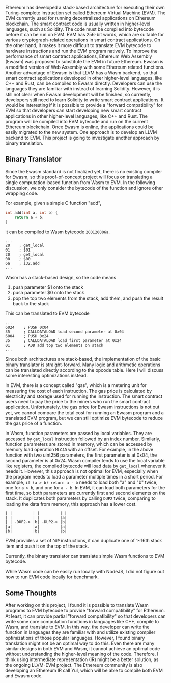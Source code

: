 
Ethereum has developed a stack-based architecture for executing their own Turing-complete instruction set called Ethereum Virtual Machine (EVM). The EVM currently used for running decentralized applications on Ethereum blockchain. 
The smart contract code is usually written in higher-level languages, such as Solidity. The code must be compiled into bytecode before it can be run on EVM. 
EVM has 256-bit words, which are suitable for various cryptograph-related operations in smart contract applications. On the other hand, it makes it more difficult to translate EVM bytecode to hardware instructions and run the EVM program natively. 
To improve the performance of smart contract applications, Ethereum Web Assembly (Ewasm) was proposed to substitute the EVM in future Ethereum. Ewasm is a modified version of Web Assembly with some Ethereum related functions. 
Another advantage of Ewasm is that LLVM has a Wasm backend, so that smart contract applications developed in other higher-level languages, like C++ and Rust, can be compiled to Ewasm directly. Developers can use the languages they are familiar with instead of learning Solidity. 
However, it is still not clear when Ewasm development will be finished, so currently, developers still need to learn Solidity to write smart contract applications. It would be interesting if it is possible to provide a "forward compatibility" for EVM so that developers can start developing new smart contract applications in other higher-level languages, like C++ and Rust. The program will be compiled into EVM bytecode and run on the current Ethereum blockchain. Once Ewasm is online, the applications could be easily migrated to the new system.
One approach is to develop an LLVM backend to EVM. This project is going to investigate another approach by binary translation. 

## Binary Translator 

Since the Ewasm standard is not finalized yet, there is no existing compiler for Ewasm, so this proof-of-concept project will focus on translating a single computation-based function from Wasm to EVM. In the following discussion, we only consider the bytecode of the function and ignore other wrapping code.

For example, given a simple C function "add", 
```C
int add(int a, int b) {
    return a + b;
}
```
it can be compiled to Wasm bytecode `200120006a`.
```
...
20    ; get_local
01    ; $01
20    ; get_local
00    ; $00
6a    ; i32.add
...
```
Wasm has a stack-based design, so the code means

1. push parameter $1 onto the stack
2. push parameter $0 onto the stack
3. pop the top two elements from the stack, add them, and push the result back to the stack

This can be translated to EVM bytecode

```
...
6024    ; PUSH 0x04
35      ; CALLDATALOAD load second parameter at 0x04
6004    ; PUSH 0x24
35      ; CALLDATALOAD load first parameter at 0x24
01      ; ADD add top two elements on stack
...
```

Since both architectures are stack-based, the implementation of the basic binary translator is straight-forward. Many logic and arithmetic operations can be translated directly according to the opcode table. Here I will discuss some interesting optimizations instead. 

In EVM, there is a concept called "gas", which is a metering unit for measuring the cost of each instruction. The gas price is calculated by electricity and storage used for running the instruction. The smart contract users need to pay the price to the miners who run the smart contract application. 
Unfortunately, the gas price for Ewasm instructions is not out yet, we cannot compare the total cost for running an Ewasm program and a translated EVM program, but we can still optimize EVM bytecode to reduce the gas price of a function.

In Wasm, function parameters are passed by local variables. They are accessed by `get_local` instruction followed by an index number. Similarly, function parameters are stored in memory, which can be accessed by memory load operation `MLOAD` with an offset. For example, in the above function with two uint256 parameters, the first parameter is at 0x04, the second parameter is at 0x24. 
Wasm compiler tends to use the local variable like registers, the compiled bytecode will load data by `get_local` whenever it needs it. However, this approach is not optimal for EVM, especially when the program needs to load a parameter multiple times in a short period. 
For example, `if (a > b) return a - b` needs to load both "a" and "b" twice, 
one for `a > b`, and one for `a - b`. In EVM, it can load both parameters for the first time, so both parameters are currently first and second elements on the stack. It duplicates both parameters by calling `DUP2` twice, comparing to loading the data from memory, this approach has a lower cost. 
```
| |         | |         | |
| |         | |         |a|
| | -DUP2-> |b| -DUP2-> |b|
|a|         |a|         |a|
|b|         |b|         |b|
```
EVM provides a set of `DUP` instructions, it can duplicate one of 1~16th stack item and push it on the top of the stack. 

Currently, the binary translator can translate simple Wasm functions to EVM bytecode. 

While Wasm code can be easily run locally with NodeJS, I did not figure out how to run EVM code locally for benchmark.

## Some Thoughts

After working on this project, I found it is possible to translate Wasm programs to EVM bytecode to provide "forward compatibility" for Ethereum. At least, it can provide partial "forward compatibility" so that developers can write some core computation functions in languages like C++, compile to Wasm, and translate to EVM. In this way, the developer can write the function in languages they are familiar with and utilize existing compiler optimizations of those popular languages. 
However, I found binary translation might not be an optimal way to do this. Even there are many similar designs in both EVM and Wasm, it cannot achieve an optimal code without understanding the higher-level meaning of the code. Therefore, I think using intermediate representation (IR) might be a better solution, as the ongoing LLVM-EVM project. The Ethereum community is also developing an Ethereum  IR call Yul, which will be able to compile both EVM and Ewasm code. 
